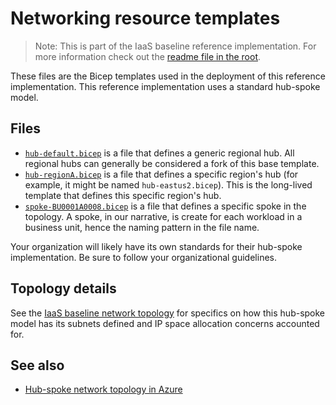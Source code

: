 # Networking resource templates

> Note: This is part of the IaaS baseline reference implementation. For more information check out the [readme file in the root](../README.md).

These files are the Bicep templates used in the deployment of this reference implementation. This reference implementation uses a standard hub-spoke model.

## Files

* [`hub-default.bicep`](./hub-default.bicep) is a file that defines a generic regional hub. All regional hubs can generally be considered a fork of this base template.
* [`hub-regionA.bicep`](./hub-regionA.bicep) is a file that defines a specific region's hub (for example, it might be named `hub-eastus2.bicep`). This is the long-lived template that defines this specific region's hub.
* [`spoke-BU0001A0008.bicep`](./spoke-BU0001A0008.bicep) is a file that defines a specific spoke in the topology. A spoke, in our narrative, is create for each workload in a business unit, hence the naming pattern in the file name.

Your organization will likely have its own standards for their hub-spoke implementation. Be sure to follow your organizational guidelines.

## Topology details

See the [IaaS baseline network topology](./topology.md) for specifics on how this hub-spoke model has its subnets defined and IP space allocation concerns accounted for.

## See also

* [Hub-spoke network topology in Azure](https://learn.microsoft.com/azure/architecture/reference-architectures/hybrid-networking/hub-spoke)
